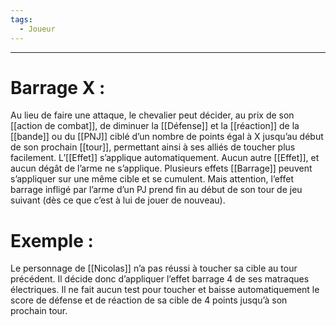```yaml
---
tags:
  - Joueur
---
```

___
# Barrage X : 

Au lieu de faire une attaque, le chevalier peut décider, au prix de son [[action de combat]], de diminuer la [[Défense]] et la [[réaction]] de la [[bande]] ou du [[PNJ]] ciblé d’un nombre de points égal à X jusqu’au début de son prochain [[tour]], permettant ainsi à ses alliés de toucher plus facilement. L’[[Effet]] s’applique automatiquement. Aucun autre [[Effet]], et aucun dégât de l’arme ne s’applique. Plusieurs effets [[Barrage]] peuvent s’appliquer sur une même cible et se cumulent. Mais attention, l’effet barrage infligé par l’arme d’un PJ prend fin au début de son tour de jeu suivant (dès ce que c’est à lui de jouer de nouveau). 

# Exemple : 

Le personnage de [[Nicolas]] n’a pas réussi à toucher sa cible au tour précédent. Il décide donc d’appliquer l’effet barrage 4 de ses matraques électriques. Il ne fait aucun test pour toucher et baisse automatiquement le score de défense et de réaction de sa cible de 4 points jusqu’à son prochain tour.